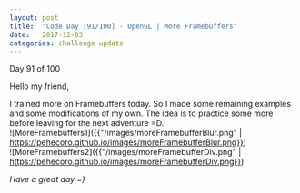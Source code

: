 ```yaml
---
layout: post
title:  "Code Day [91/100] - OpenGL | More Framebuffers"
date:   2017-12-03
categories: challenge update
---
```


Day 91 of 100

Hello my friend,

I trained more on Framebuffers today. So I made some remaining examples and some modifications of my own. The idea is to practice some more before leaving for the next adventure =D.   
![MoreFramebuffers1]({{"/images/moreFramebufferBlur.png" | https://pehecoro.github.io/images/moreFramebufferBlur.png}})   
![MoreFramebuffers2]({{"/images/moreFramebufferDiv.png" | https://pehecoro.github.io/images/moreFramebufferDiv.png}})   

_Have a great day =)_